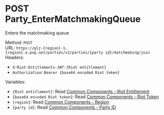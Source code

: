 <!-- This file is automatically generated! Do not edit it directly! See https://github.com/techchrism/valorant-api-docs/blob/trunk/contributing.md for more information. -->

# POST Party_EnterMatchmakingQueue

Enters the matchmaking queue  


Method: `POST`  
URL: `https://glz-{region}-1.{region}.a.pvp.net/parties/v1/parties/{party id}/matchmaking/join`  
Headers:
 - `X-Riot-Entitlements-JWT`: `{Riot entitlement}`
 - `Authorization`: `Bearer {base64 encoded Riot token}`

Variables:
 - `{Riot entitlement}`: Read [Common Components - Riot Entitlement](../common-components.md#riot-entitlement)
 - `{base64 encoded Riot token}`: Read [Common Components - Riot Token](../common-components.md#riot-token)
 - `{region}`: Read [Common Components - Region](../common-components.md#region)
 - `{party id}`: Read [Common Components - Party ID](../common-components.md#party-id)

